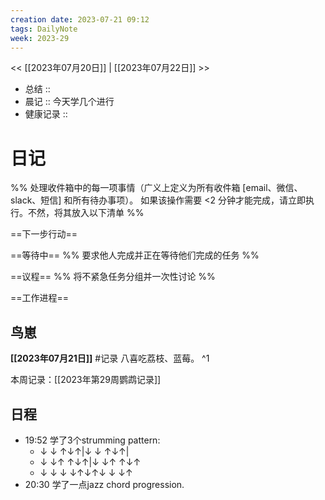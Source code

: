 ```yaml
---
creation date: 2023-07-21 09:12
tags: DailyNote
week: 2023-29
---
```


<< [[2023年07月20日]] | [[2023年07月22日]] >>


- 总结 :: 
- 晨记 :: 今天学几个进行
- 健康记录 ::

# 日记
%% 处理收件箱中的每一项事情（广义上定义为所有收件箱 [email、微信、slack、短信] 和所有待办事项）。 如果该操作需要 <2 分钟才能完成，请立即执行。不然，将其放入以下清单 %% 

==下一步行动==


==等待中==
%% 要求他人完成并正在等待他们完成的任务 %%

==议程==
%% 将不紧急任务分组并一次性讨论 %%

==工作进程==

## 鸟崽
**[[2023年07月21日]]**
#记录 八喜吃荔枝、蓝莓。
^1

本周记录：[[2023年第29周鹦鹉记录]]

## 日程
- <time>19:52</time> 学了3个strumming pattern: 
	- ↓ ↓ ↑↓↑|↓ ↓ ↑↓↑| 
	- ↓ ↓↑ ↑↓↑|↓ ↓↑ ↑↓↑ 
	- ↓ ↓ ↓ ↓↑↓↑↓ ↓ ↓↑
- <time>20:30</time> 学了一点jazz chord progression.